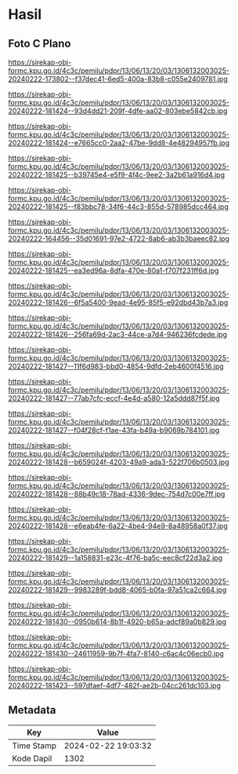 # Hasil

## Foto C Plano

https://sirekap-obj-formc.kpu.go.id/4c3c/pemilu/pdpr/13/06/13/20/03/1306132003025-20240222-173802--f37dec41-6ed5-400a-83b8-c055e2409781.jpg

https://sirekap-obj-formc.kpu.go.id/4c3c/pemilu/pdpr/13/06/13/20/03/1306132003025-20240222-181424--93d4dd21-209f-4dfe-aa02-803ebe5842cb.jpg

https://sirekap-obj-formc.kpu.go.id/4c3c/pemilu/pdpr/13/06/13/20/03/1306132003025-20240222-181424--e7665cc0-2aa2-47be-9dd8-4e48294957fb.jpg

https://sirekap-obj-formc.kpu.go.id/4c3c/pemilu/pdpr/13/06/13/20/03/1306132003025-20240222-181425--b39745e4-e5f9-4f4c-9ee2-3a2b61a916d4.jpg

https://sirekap-obj-formc.kpu.go.id/4c3c/pemilu/pdpr/13/06/13/20/03/1306132003025-20240222-181425--f83bbc78-34f6-44c3-855d-578985dcc464.jpg

https://sirekap-obj-formc.kpu.go.id/4c3c/pemilu/pdpr/13/06/13/20/03/1306132003025-20240222-164456--35d01691-97e2-4722-8ab6-ab3b3baeec82.jpg

https://sirekap-obj-formc.kpu.go.id/4c3c/pemilu/pdpr/13/06/13/20/03/1306132003025-20240222-181425--ea3ed96a-8dfa-470e-80a1-f707f231ff6d.jpg

https://sirekap-obj-formc.kpu.go.id/4c3c/pemilu/pdpr/13/06/13/20/03/1306132003025-20240222-181426--6f5a5400-9ead-4e95-85f5-e92dbd43b7a3.jpg

https://sirekap-obj-formc.kpu.go.id/4c3c/pemilu/pdpr/13/06/13/20/03/1306132003025-20240222-181426--256fa69d-2ac3-44ce-a7d4-946236fcdede.jpg

https://sirekap-obj-formc.kpu.go.id/4c3c/pemilu/pdpr/13/06/13/20/03/1306132003025-20240222-181427--11f6d983-bbd0-4854-9dfd-2eb4600f4516.jpg

https://sirekap-obj-formc.kpu.go.id/4c3c/pemilu/pdpr/13/06/13/20/03/1306132003025-20240222-181427--77ab7cfc-eccf-4e4d-a580-12a5ddd87f5f.jpg

https://sirekap-obj-formc.kpu.go.id/4c3c/pemilu/pdpr/13/06/13/20/03/1306132003025-20240222-181427--f04f28cf-f1ae-43fa-b49a-b9069b784101.jpg

https://sirekap-obj-formc.kpu.go.id/4c3c/pemilu/pdpr/13/06/13/20/03/1306132003025-20240222-181428--b659024f-4203-49a9-ada3-522f706b0503.jpg

https://sirekap-obj-formc.kpu.go.id/4c3c/pemilu/pdpr/13/06/13/20/03/1306132003025-20240222-181428--88b49c18-78ad-4336-9dec-754d7c00e7ff.jpg

https://sirekap-obj-formc.kpu.go.id/4c3c/pemilu/pdpr/13/06/13/20/03/1306132003025-20240222-181428--e6eab4fe-6a22-4be4-94e9-8a48958a0f37.jpg

https://sirekap-obj-formc.kpu.go.id/4c3c/pemilu/pdpr/13/06/13/20/03/1306132003025-20240222-181429--1a158831-e23c-4f76-ba5c-eec8cf22d3a2.jpg

https://sirekap-obj-formc.kpu.go.id/4c3c/pemilu/pdpr/13/06/13/20/03/1306132003025-20240222-181429--9983289f-bdd8-4065-b0fa-97a51ca2c664.jpg

https://sirekap-obj-formc.kpu.go.id/4c3c/pemilu/pdpr/13/06/13/20/03/1306132003025-20240222-181430--0950b614-8b1f-4920-b65a-adcf89a0b829.jpg

https://sirekap-obj-formc.kpu.go.id/4c3c/pemilu/pdpr/13/06/13/20/03/1306132003025-20240222-181430--24611959-9b7f-4fa7-8140-c6ac4c06ecb0.jpg

https://sirekap-obj-formc.kpu.go.id/4c3c/pemilu/pdpr/13/06/13/20/03/1306132003025-20240222-181423--597dfaef-4df7-482f-ae2b-04cc261dc103.jpg


## Metadata

| Key        | Value               |
| ---------- | ------------------- |
| Time Stamp | 2024-02-22 19:03:32 |
| Kode Dapil | 1302                |



